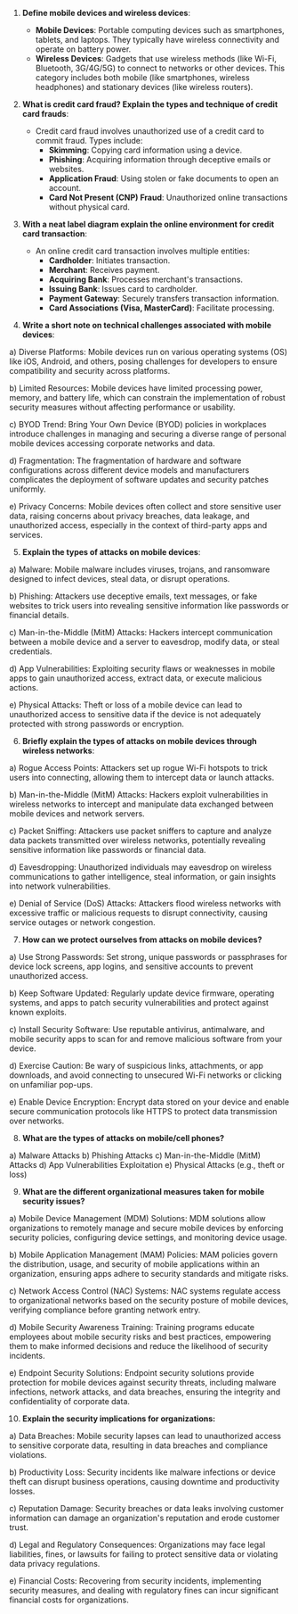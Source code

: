 

1. **Define mobile devices and wireless devices**:
   - **Mobile Devices**: Portable computing devices such as smartphones, tablets, and laptops. They typically have wireless connectivity and operate on battery power.
   - **Wireless Devices**: Gadgets that use wireless methods (like Wi-Fi, Bluetooth, 3G/4G/5G) to connect to networks or other devices. This category includes both mobile (like smartphones, wireless headphones) and stationary devices (like wireless routers).

2. **What is credit card fraud? Explain the types and technique of credit card frauds**:
   - Credit card fraud involves unauthorized use of a credit card to commit fraud. Types include:
     - **Skimming**: Copying card information using a device.
     - **Phishing**: Acquiring information through deceptive emails or websites.
     - **Application Fraud**: Using stolen or fake documents to open an account.
     - **Card Not Present (CNP) Fraud**: Unauthorized online transactions without physical card.

3. **With a neat label diagram explain the online environment for credit card transaction**:
   - An online credit card transaction involves multiple entities:
     - **Cardholder**: Initiates transaction.
     - **Merchant**: Receives payment.
     - **Acquiring Bank**: Processes merchant's transactions.
     - **Issuing Bank**: Issues card to cardholder.
     - **Payment Gateway**: Securely transfers transaction information.
     - **Card Associations (Visa, MasterCard)**: Facilitate processing.

4. **Write a short note on technical challenges associated with mobile devices**:

a) Diverse Platforms: Mobile devices run on various operating systems (OS) like iOS, Android, and others, posing challenges for developers to ensure compatibility and security across platforms.

b) Limited Resources: Mobile devices have limited processing power, memory, and battery life, which can constrain the implementation of robust security measures without affecting performance or usability.

c) BYOD Trend: Bring Your Own Device (BYOD) policies in workplaces introduce challenges in managing and securing a diverse range of personal mobile devices accessing corporate networks and data.

d) Fragmentation: The fragmentation of hardware and software configurations across different device models and manufacturers complicates the deployment of software updates and security patches uniformly.

e) Privacy Concerns: Mobile devices often collect and store sensitive user data, raising concerns about privacy breaches, data leakage, and unauthorized access, especially in the context of third-party apps and services.

5. **Explain the types of attacks on mobile devices**:

a) Malware: Mobile malware includes viruses, trojans, and ransomware designed to infect devices, steal data, or disrupt operations.

b) Phishing: Attackers use deceptive emails, text messages, or fake websites to trick users into revealing sensitive information like passwords or financial details.

c) Man-in-the-Middle (MitM) Attacks: Hackers intercept communication between a mobile device and a server to eavesdrop, modify data, or steal credentials.

d) App Vulnerabilities: Exploiting security flaws or weaknesses in mobile apps to gain unauthorized access, extract data, or execute malicious actions.

e) Physical Attacks: Theft or loss of a mobile device can lead to unauthorized access to sensitive data if the device is not adequately protected with strong passwords or encryption.

6. **Briefly explain the types of attacks on mobile devices through wireless networks**:

a) Rogue Access Points: Attackers set up rogue Wi-Fi hotspots to trick users into connecting, allowing them to intercept data or launch attacks.

b) Man-in-the-Middle (MitM) Attacks: Hackers exploit vulnerabilities in wireless networks to intercept and manipulate data exchanged between mobile devices and network servers.

c) Packet Sniffing: Attackers use packet sniffers to capture and analyze data packets transmitted over wireless networks, potentially revealing sensitive information like passwords or financial data.

d) Eavesdropping: Unauthorized individuals may eavesdrop on wireless communications to gather intelligence, steal information, or gain insights into network vulnerabilities.

e) Denial of Service (DoS) Attacks: Attackers flood wireless networks with excessive traffic or malicious requests to disrupt connectivity, causing service outages or network congestion.

7. **How can we protect ourselves from attacks on mobile devices?**

a) Use Strong Passwords: Set strong, unique passwords or passphrases for device lock screens, app logins, and sensitive accounts to prevent unauthorized access.

b) Keep Software Updated: Regularly update device firmware, operating systems, and apps to patch security vulnerabilities and protect against known exploits.

c) Install Security Software: Use reputable antivirus, antimalware, and mobile security apps to scan for and remove malicious software from your device.

d) Exercise Caution: Be wary of suspicious links, attachments, or app downloads, and avoid connecting to unsecured Wi-Fi networks or clicking on unfamiliar pop-ups.

e) Enable Device Encryption: Encrypt data stored on your device and enable secure communication protocols like HTTPS to protect data transmission over networks.

8. **What are the types of attacks on mobile/cell phones?**

a) Malware Attacks
b) Phishing Attacks
c) Man-in-the-Middle (MitM) Attacks
d) App Vulnerabilities Exploitation
e) Physical Attacks (e.g., theft or loss)

9. **What are the different organizational measures taken for mobile security issues?**

a) Mobile Device Management (MDM) Solutions: MDM solutions allow organizations to remotely manage and secure mobile devices by enforcing security policies, configuring device settings, and monitoring device usage.

b) Mobile Application Management (MAM) Policies: MAM policies govern the distribution, usage, and security of mobile applications within an organization, ensuring apps adhere to security standards and mitigate risks.

c) Network Access Control (NAC) Systems: NAC systems regulate access to organizational networks based on the security posture of mobile devices, verifying compliance before granting network entry.

d) Mobile Security Awareness Training: Training programs educate employees about mobile security risks and best practices, empowering them to make informed decisions and reduce the likelihood of security incidents.

e) Endpoint Security Solutions: Endpoint security solutions provide protection for mobile devices against security threats, including malware infections, network attacks, and data breaches, ensuring the integrity and confidentiality of corporate data.

10. **Explain the security implications for organizations:**

a) Data Breaches: Mobile security lapses can lead to unauthorized access to sensitive corporate data, resulting in data breaches and compliance violations.

b) Productivity Loss: Security incidents like malware infections or device theft can disrupt business operations, causing downtime and productivity losses.

c) Reputation Damage: Security breaches or data leaks involving customer information can damage an organization's reputation and erode customer trust.

d) Legal and Regulatory Consequences: Organizations may face legal liabilities, fines, or lawsuits for failing to protect sensitive data or violating data privacy regulations.

e) Financial Costs: Recovering from security incidents, implementing security measures, and dealing with regulatory fines can incur significant financial costs for organizations.
